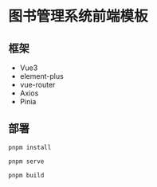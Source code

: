 # 图书管理系统前端模板

## 框架
- Vue3
- element-plus
- vue-router
- Axios
- Pinia

## 部署

```
pnpm install

pnpm serve

pnpm build
```
